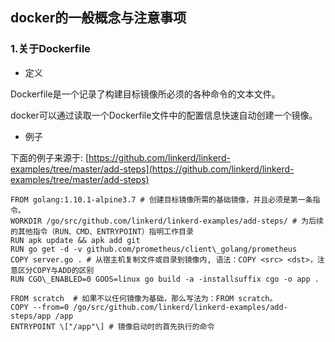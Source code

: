 ## docker的一般概念与注意事项

### 1.关于Dockerfile

* 定义

Dockerfile是一个记录了构建目标镜像所必须的各种命令的文本文件。

docker可以通过读取一个Dockerfile文件中的配置信息快速自动创建一个镜像。

* 例子

下面的例子来源于: [https://github.com/linkerd/linkerd-examples/tree/master/add-steps](https://github.com/linkerd/linkerd-examples/tree/master/add-steps)

```shell
FROM golang:1.10.1-alpine3.7 # 创建目标镜像所需的基础镜像，并且必须是第一条指令。
WORKDIR /go/src/github.com/linkerd/linkerd-examples/add-steps/ # 为后续的其他指令（RUN、CMD、ENTRYPOINT）指明工作目录
RUN apk update && apk add git
RUN go get -d -v github.com/prometheus/client\_golang/prometheus
COPY server.go . # 从宿主机复制文件或目录到镜像内, 语法：COPY <src> <dst>，注意区分COPY与ADD的区别
RUN CGO\_ENABLED=0 GOOS=linux go build -a -installsuffix cgo -o app .

FROM scratch  # 如果不以任何镜像为基础，那么写法为：FROM scratch。
COPY --from=0 /go/src/github.com/linkerd/linkerd-examples/add-steps/app /app  
ENTRYPOINT \["/app"\] # 镜像启动时的首先执行的命令
```




